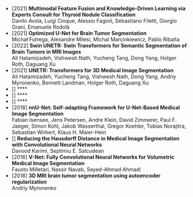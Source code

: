 - [2021] **Multimodal Feature Fusion and Knowledge-Driven Learning via Experts Consult for Thyroid Nodule Classification** <br>
  Danilo Avola, Luigi Cinque, Alessio Fagioli, Sebastiano Filetti, Giorgio Grani, Emanuele Rodolà </br>
- [2021] **Optimized U-Net for Brain Tumor Segmentation** <br>
  Michał Futrega, Alexandre Milesi, Michal Marcinkiewicz, Pablo Ribalta </br>
- [2022] **Swin UNETR: Swin Transformers for Semantic Segmentation of Brain Tumors in MRI Images** <br>
  Ali Hatamizadeh, Vishwesh Nath, Yucheng Tang, Dong Yang, Holger Roth, Daguang Xu </br>
- [2021] **UNETR: Transformers for 3D Medical Image Segmentation** <br>
  Ali Hatamizadeh, Yucheng Tang, Vishwesh Nath, Dong Yang, Andriy Myronenko, Bennett Landman, Holger Roth, Daguang Xu </br>
- [] ****
- [] ****
- [] ****
- [2018] **nnU-Net: Self-adapting Framework for U-Net-Based Medical Image Segmentation** <br>
  Fabian Isensee, Jens Petersen, Andre Klein, David Zimmerer, Paul F. Jaeger, Simon Kohl, Jakob Wasserthal, Gregor Koehler, Tobias Norajitra, Sebastian Wirkert, Klaus H. Maier-Hein </br>
- [] **Reducing the Hausdorff Distance in Medical Image Segmentation with Convolutional Neural Networks** <br>
  Davood Karimi, Septimiu E. Salcudean </br>
- [2016] **V-Net: Fully Convolutional Neural Networks for Volumetric Medical Image Segmentation** <br>
  Fausto Milletari, Nassir Navab, Seyed-Ahmad Ahmadi </br>
- [2018] **3D MRI brain tumor segmentation using autoencoder regularization** <br>
  Andriy Myronenko </br>
